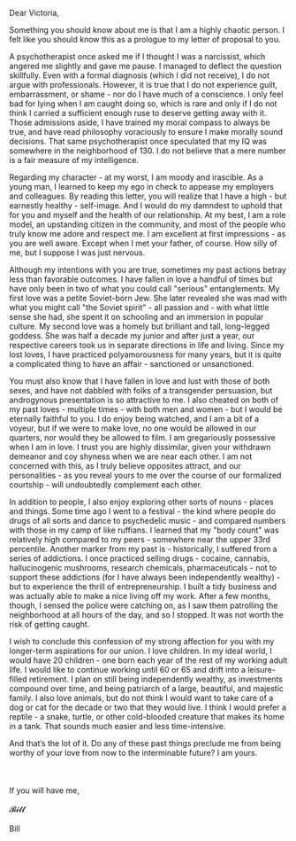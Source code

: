 <!--
I’ve been doing a fresh round of shadow work in my spare time and have been wanting to learn about emotional alchemy to accompany some of my inner explorations. Yesterday, as I was leaving the yoga studio after a nice Vinyasa session, I got inspired to write a blog post.

This post was originally a prisoner’s confession, and it slowly evolved into a love letter after a few revisions. Please enjoy. And if you don’t - it's really quite understandable.
-->

Dear Victoria,

Something you should know about me is that I am a highly chaotic person. I felt like you should know this as a prologue to my letter of proposal to you.

A psychotherapist once asked me if I thought I was a narcissist, which angered me slightly and gave me pause. I managed to deflect the question skillfully. Even with a formal diagnosis (which I did not receive), I do not argue with professionals. However, it is true that I do not experience guilt, embarrassment, or shame - nor do I have much of a conscience. I only feel bad for lying when I am caught doing so, which is rare and only if I do not think I carried a sufficient enough ruse to deserve getting away with it. Those admissions aside, I have trained my moral compass to always be true, and have read philosophy voraciously to ensure I make morally sound decisions. That same psychotherapist once speculated that my IQ was somewhere in the neighborhood of 130. I do not believe that a mere number is a fair measure of my intelligence.

Regarding my character - at my worst, I am moody and irascible. As a young man, I learned to keep my ego in check to appease my employers and colleagues. By reading this letter, you will realize that I have a high - but earnestly healthy - self-image. And I would do my damndest to uphold that for you and myself and the health of our relationship. At my best, I am a role model, an upstanding citizen in the community, and most of the people who truly know me adore and respect me. I am excellent at first impressions - as you are well aware. Except when I met your father, of course. How silly of me, but I suppose I was just nervous.

Although my intentions with you are true, sometimes my past actions betray less than favorable outcomes. I have fallen in love a handful of times but have only been in two of what you could call "serious" entanglements. My first love was a petite Soviet-born Jew. She later revealed she was mad with what you might call "the Soviet spirit" - all passion and - with what little sense she had, she spent it on schooling and an immersion in popular culture. My second love was a homely but brilliant and tall, long-legged goddess. She was half a decade my junior and after just a year, our respective careers took us in separate directions in life and living. Since my lost loves, I have practiced polyamorousness for many years, but it is quite a complicated thing to have an affair - sanctioned or unsanctioned.

You must also know that I have fallen in love and lust with those of both sexes, and have not dabbled with folks of a transgender persuasion, but androgynous presentation is so attractive to me. I also cheated on both of my past loves - multiple times - with both men and women - but I would be eternally faithful to you. I do enjoy being watched, and I am a bit of a voyeur, but if we were to make love, no one would be allowed in our quarters, nor would they be allowed to film. I am gregariously possessive when I am in love. I trust you are highly dissimilar, given your withdrawn demeanor and coy shyness when we are near each other. I am not concerned with this, as I truly believe opposites attract, and our personalities - as you reveal yours to me over the course of our formalized courtship - will undoubtedly complement each other.

In addition to people, I also enjoy exploring other sorts of nouns - places and things. Some time ago I went to a festival - the kind where people do drugs of all sorts and dance to psychedelic music - and compared numbers with those in my camp of like ruffians. I learned that my "body count" was relatively high compared to my peers - somewhere near the upper 33rd percentile.  Another marker from my past is - historically, I suffered from a series of addictions. I once practiced selling drugs - cocaine, cannabis, hallucinogenic mushrooms, research chemicals, pharmaceuticals - not to support these addictions (for I have always been independently wealthy) - but to experience the thrill of entrepreneurship. I built a tidy business and was actually able to make a nice living off my work. After a few months, though, I sensed the police were catching on, as I saw them patrolling the neighborhood at all hours of the day, and so I stopped. It was not worth the risk of getting caught.

I wish to conclude this confession of my strong affection for you with my longer-term aspirations for our union. I love children. In my ideal world, I would have 20 children - one born each year of the rest of my working adult life. I would like to continue working until 60 or 65 and drift into a leisure-filled retirement. I plan on still being independently wealthy, as investments compound over time, and being patriarch of a large, beautiful, and majestic family. I also love animals, but do not think I would want to take care of a dog or cat for the decade or two that they would live. I think I would prefer a reptile - a snake, turtle, or other cold-blooded creature that makes its home in a tank. That sounds much easier and less time-intensive.

And that’s the lot of it. Do any of these past things preclude me from being worthy of your love from now to the interminable future? I am yours.
<br />
<br />
<br />
<br />
If you will have me,
<br />
<br />
𝓑𝓲𝓵𝓵
<br />
<br />
Bill
